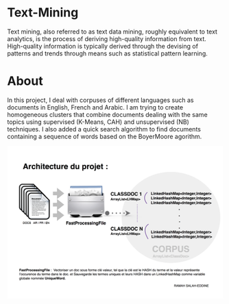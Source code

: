# Text-Mining
Text mining, also referred to as text data mining, roughly equivalent to text analytics, is the process of deriving high-quality information from text. 
High-quality information is typically derived through the devising of patterns and trends through means such as statistical pattern learning.


# About
In this project, I deal with corpuses of different languages such as documents in English, French and Arabic.
I am trying to create homogeneous clusters that combine documents dealing with the same topics using supervised (K-Means, CAH) and unsupervised (NB) techniques. I also added a quick search algorithm to find documents containing a sequence of words based on the BoyerMoore agorithm.

![alt text](./architecture.png)
